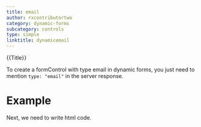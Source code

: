 ```yaml
---
title: email
author: rxcontributortwo
category: dynamic-forms
subcategory: controls
type: simple
linktitle: dynamicemail
---
```


<div class="title-bar top_title"><p>{{Title}}</p></div> <div class="title-bar"><p>

To create a formControl with type email in dynamic forms, you just need to mention `type: "email"` in the server response.</p></div>

# Example

<div component="app-code" key="dynamicemail-complete-component"></div> 
Next, we need to write html code.
<div component="app-code" key="dynamicemail-complete-html"></div> 
<div component="app-example-runner" ref-component="app-dynamicemail-complete"></div>
